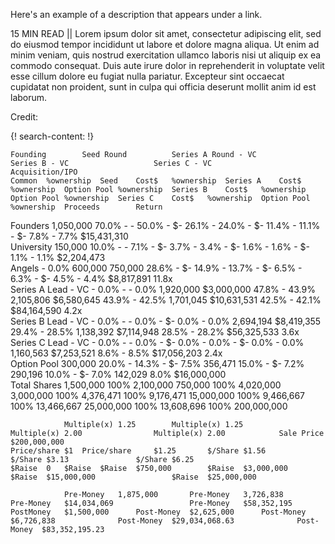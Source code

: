 Here's an example of a description that appears under a link.

15 MIN READ || Lorem ipsum dolor sit amet, consectetur adipiscing elit, sed do eiusmod tempor incididunt ut labore et dolore magna aliqua. Ut enim ad minim veniam, quis nostrud exercitation ullamco laboris nisi ut aliquip ex ea commodo consequat. Duis aute irure dolor in reprehenderit in voluptate velit esse cillum dolore eu fugiat nulla pariatur. Excepteur sint occaecat cupidatat non proident, sunt in culpa qui officia deserunt mollit anim id est laborum.

Credit: [  ]( )

{! search-content: !}

	Founding		Seed Round			Series A Round - VC					Series B - VC					Series C - VC					Acquisition/IPO							
	Common 	%ownership	Seed	Cost$	%ownership	Series A	Cost$	%ownership	Option Pool	%ownership	Series B	Cost$	%ownership	Option Pool	%ownership	Series C	Cost$	%ownership	Option Pool	%ownership	Proceeds		Return					
Founders	 1,050,000 	70.0%	 -   	 -   	50.0%	 -   	 $-   	26.1%	 -   	24.0%	 -   	 $-   	11.4%	 -   	11.1%	 -   	 $-   	7.8%	 -   	7.7%		 $15,431,310 						
University	 150,000 	10.0%	 -   	 -   	7.1%	 -   	 $-   	3.7%	 -   	3.4%	 -   	 $-   	1.6%	 -   	1.6%	 -   	 $-   	1.1%	 -   	1.1%		 $2,204,473 						
Angels	 -   	0.0%	 600,000 	 750,000 	28.6%	 -   	 $-   	14.9%	 -   	13.7%	 -   	 $-   	6.5%	 -   	6.3%	 -   	 $-   	4.5%	 -   	4.4%		 $8,817,891 	11.8x					
Series A Lead - VC	 -   	0.0%	 -   	 -   	0.0%	 1,920,000 	 $3,000,000 	47.8%	 -   	43.9%	 2,105,806 	 $6,580,645 	43.9%	 -   	42.5%	 1,701,045 	 $10,631,531 	42.5%	 -   	42.1%		 $84,164,590 	4.2x					
Series B Lead - VC	 -   	0.0%	 -   	 -   	0.0%	 -   	 $-   	0.0%	 -   	0.0%	 2,694,194 	 $8,419,355 	29.4%	 -   	28.5%	 1,138,392 	 $7,114,948 	28.5%	 -   	28.2%		 $56,325,533 	3.6x					
Series C Lead - VC	 -   	0.0%	 -   	 -   	0.0%	 -   	 $-   	0.0%	 -   	0.0%	 -   	 $-   	0.0%	 -   	0.0%	 1,160,563 	 $7,253,521 	8.6%	 -   	8.5%		 $17,056,203 	2.4x					
Option Pool 	 300,000 	20.0%	 -   		14.3%	 -   	 $-   	7.5%	 356,471 	15.0%	 -   	 $-   	7.2%	 290,196 	10.0%	 -   	 $-   	7.0%	 142,029 	8.0%		 $16,000,000 						
Total Shares	 1,500,000 	100%	 2,100,000 	 750,000 	100%	 4,020,000 	 3,000,000 	100%	 4,376,471 	100%	 9,176,471 	 15,000,000 	100%	 9,466,667 	100%	 13,466,667 	 25,000,000 	100%	 13,608,696 	100%		 200,000,000 						
																												
				Multiple(x)	1.25		Multiple(x)	1.25				Multiple(x)	2.00				Multiple(x)	2.00			Sale Price	$200,000,000 						
	Price/share	$1 	Price/share		$1.25 		$/Share	$1.56 				$/Share	$3.13 				$/Share	$6.25 										
	$Raise	0	$Raise	$Raise	$750,000 		$Raise	$3,000,000 				$Raise	$15,000,000 				$Raise	$25,000,000 										
																												
				Pre-Money	1,875,000		Pre-Money	3,726,838				Pre-Money	$14,034,069 				Pre-Money	$58,352,195 										
	PostMoney	$1,500,000		Post-Money	$2,625,000 		Post-Money	$6,726,838 				Post-Money	$29,034,068.63 				Post-Money	$83,352,195.23 										
																												
